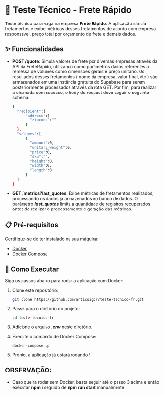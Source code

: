 # 🚚 Teste Técnico - Frete Rápido

Teste técnico para vaga na empresa **Frete Rápido**. A aplicação simula fretamentos e exibe métricas desses fretamentos de acordo com empresa responsável, preço total por orçamento de frete e demais dados.

## ✨ Funcionalidades

- **POST /quote**: Simula valores de frete por diversas empresas através da API da FreteRápido, utilizando como parâmetros dados referentes a remessa de volumes como dimensões gerais e preço unitário. Os resultados desses fretamentos ( nome da empresa, valor final, etc ) são armazenados em uma instância gratuita do Supabase para serem posteriormente processados através da rota GET. Por fim, para realizar a chamada com sucesso, o body do request deve seguir o seguinte schema:

  ```bash
  {
    "recipient":{
        "address":{
          "zipcode":""
        }
    },
    "volumes":[
        {
          "amount":0,
          "unitary_weight":0,
          "price":0,
          "sku":"",
          "height":0,
          "width":0,
          "length":0
        }
    ]
  }
- **GET /metrics?last_quotes**: Exibe métricas de fretamentos realizados, processando os dados já armazenados no banco de dados. O parâmetro ***last_quotes*** limita a quantidade de registros recuperados antes de realizar o processamento e geração das métricas.

## 📋 Pré-requisitos

Certifique-se de ter instalado na sua máquina:

- [Docker](https://www.docker.com/)
- [Docker Compose](https://docs.docker.com/compose/)

## 🚀 Como Executar

Siga os passos abaixo para rodar a aplicação com Docker:

1. Clone este repositório:

   ```bash
   git clone https://github.com/articoigor/teste-tecnico-fr.git
2. Passe para o diretório do projeto:

    ```bash
    cd teste-tecnico-fr
3. Adicione o arquivo ***.env*** neste diretório.


4. Execute o comando de Docker Compose:
  
    ```bash
    docker-compose up
5. Pronto, a aplicação já estará rodando !

## OBSERVAÇÃO: 
- Caso queira rodar sem Docker, basta seguir até o passo 3 acima e então executar **npm i** seguido de **npm run start** manualmente